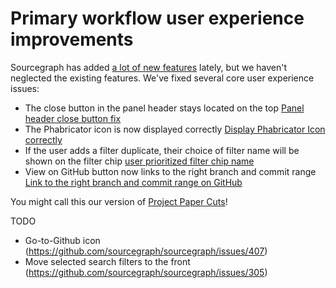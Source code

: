# Primary workflow user experience improvements

Sourcegraph has added [a lot of new features](https://about.sourcegraph.com/blog) lately, but we haven't neglected the existing features. We've fixed several core user experience issues:

- The close button in the panel header stays located on the top [Panel header close button fix](https://github.com/sourcegraph/sourcegraph/pull/406)
- The Phabricator icon is now displayed correctly [Display Phabricator Icon correctly](https://github.com/sourcegraph/sourcegraph/pull/340)
- If the user adds a filter duplicate, their choice of filter name will be shown on the filter chip [user prioritized filter chip name](https://github.com/sourcegraph/sourcegraph/pull/348)
- View on GitHub button now links to the right branch and commit range [Link to the right branch and commit range on GitHub](https://github.com/sourcegraph/sourcegraph/issues/294)

You might call this our version of [Project Paper Cuts](https://blog.github.com/2018-08-28-announcing-paper-cuts/)!

TODO

- Go-to-Github icon (https://github.com/sourcegraph/sourcegraph/issues/407)
- Move selected search filters to the front (https://github.com/sourcegraph/sourcegraph/issues/305)
